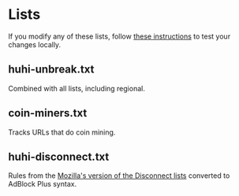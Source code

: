 # Lists

If you modify any of these lists, follow [these instructions](https://github.com/huhi/ad-block/wiki/Testing-ad-block-rule-changes-in-Huhi) to test your changes locally.

## huhi-unbreak.txt

Combined with all lists, including regional.

## coin-miners.txt

Tracks URLs that do coin mining.

## huhi-disconnect.txt

Rules from the [Mozilla's version of the Disconnect lists](https://github.com/mozilla-services/shavar-prod-lists/)
converted to AdBlock Plus syntax.

